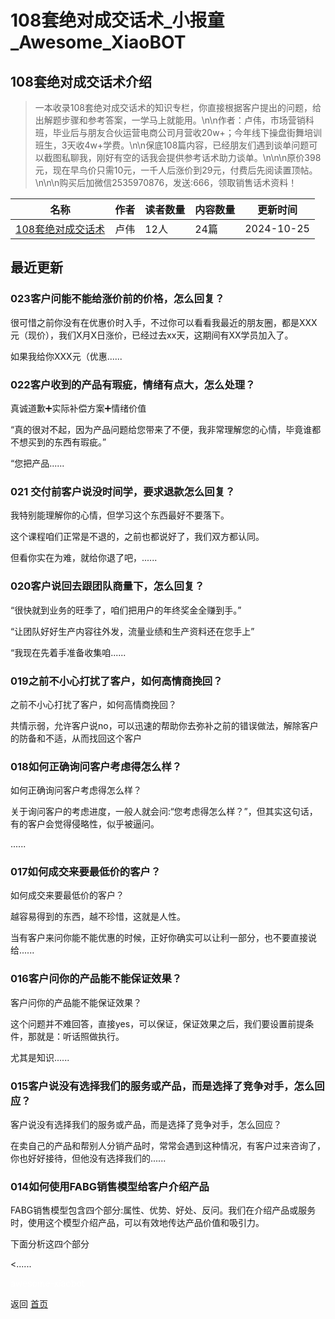 # 108套绝对成交话术_小报童_Awesome_XiaoBOT

## 108套绝对成交话术介绍
> 一本收录108套绝对成交话术的知识专栏，你直接根据客户提出的问题，给出解题步骤和参考答案，一学马上就能用。\n\n作者：卢伟，市场营销科班，毕业后与朋友合伙运营电商公司月营收20w+；今年线下操盘街舞培训班生，3天收4w+学费。\n\n保底108篇内容，已经朋友们遇到谈单问题可以截图私聊我，刚好有空的话我会提供参考话术助力谈单。\n\n\n原价398元，现在早鸟价只需10元，一千人后涨价到29元，付费后先阅读置顶帖。\n\n\n购买后加微信2535970876，发送:666，领取销售话术资料！  
  


|名称|作者|读者数量|内容数量|更新时间|
|---|---|---|---|---|
|[108套绝对成交话术](https://xiaobot.net/p/2535970876?refer=0b133df9-27dc-423b-8101-639049001c13)|卢伟|12人|24篇|2024-10-25|

## 最近更新
### 023客户问能不能给涨价前的价格，怎么回复？

很可惜之前你没有在优惠价时入手，不过你可以看看我最近的朋友圈，都是XXX元（现价），我们X月X日涨价，已经过去xx天，这期间有XX学员加入了。

如果我给你XXX元（优惠......

### 022客户收到的产品有瑕疵，情绪有点大，怎么处理？

真诚道歉➕实际补偿方案➕情绪价值

“真的很对不起，因为产品问题给您带来了不便，我非常理解您的心情，毕竟谁都不想买到的东西有瑕疵。”

“您把产品......

### 021 交付前客户说没时间学，要求退款怎么回复？

我特别能理解你的心情，但学习这个东西最好不要落下。

这个课程咱们正常是不退的，之前也都说好了，我们双方都认同。

但看你实在为难，就给你退了吧，......

### 020客户说回去跟团队商量下，怎么回复？

“很快就到业务的旺季了，咱们把用户的年终奖金全赚到手。”

“让团队好好生产内容往外发，流量业绩和生产资料还在您手上”

“我现在先着手准备收集咱......

### 019之前不小心打扰了客户，如何高情商挽回？

之前不小心打扰了客户，如何高情商挽回？

共情示弱，允许客户说no，可以迅速的帮助你去弥补之前的错误做法，解除客户的防备和不适，从而找回这个客户

### 018如何正确询问客户考虑得怎么样？

如何正确询问客户考虑得怎么样？

关于询问客户的考虑进度，一般人就会问:“您考虑得怎么样？”，但其实这句话，有的客户会觉得侵略性，似乎被逼问。

......

### 017如何成交来要最低价的客户？

如何成交来要最低价的客户？

越容易得到的东西，越不珍惜，这就是人性。

当有客户来问你能不能优惠的时候，正好你确实可以让利一部分，也不要直接说给......

### 016客户问你的产品能不能保证效果？

客户问你的产品能不能保证效果？

这个问题并不难回答，直接yes，可以保证，保证效果之后，我们要设置前提条件，那就是：听话照做执行。

尤其是知识......

### 015客户说没有选择我们的服务或产品，而是选择了竞争对手，怎么回应？

客户说没有选择我们的服务或产品，而是选择了竞争对手，怎么回应？

在卖自己的产品和帮别人分销产品时，常常会遇到这种情况，有客户过来咨询了，你也好好接待，但他没有选择我们的......

### 014如何使用FABG销售模型给客户介绍产品

FABG销售模型包含四个部分:属性、优势、好处、反问。我们在介绍产品或服务时，使用这个模型介绍产品，可以有效地传达产品价值和吸引力。

下面分析这四个部分

<......


<a href="https://github.com/Reno9527/awesome-xiaobot" style="color: white; text-decoration: none;">awesome-xiaobot</a>

返回 [首页](../README.md)
